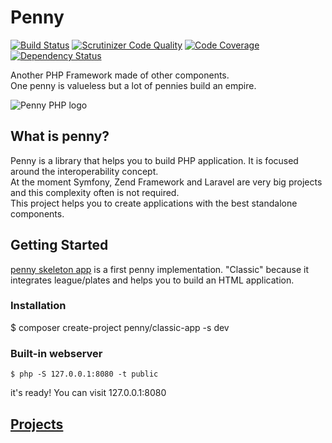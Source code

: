 # Penny
[![Build Status](https://travis-ci.org/pennyphp/penny.svg?branch=master)](https://travis-ci.org/pennyphp/penny)
[![Scrutinizer Code Quality](https://scrutinizer-ci.com/g/pennyphp/penny/badges/quality-score.png?b=master)](https://scrutinizer-ci.com/g/pennyphp/penny/?branch=master)
[![Code Coverage](https://scrutinizer-ci.com/g/pennyphp/penny/badges/coverage.png?b=master)](https://scrutinizer-ci.com/g/pennyphp/penny/?branch=master)
[![Dependency Status](https://www.versioneye.com/user/projects/55dadff98d9c4b0018000466/badge.svg?style=flat)](https://www.versioneye.com/user/projects/55dadff98d9c4b0018000466)

Another PHP Framework made of other components.  
One penny is valueless but a lot of pennies build an empire.  

![Penny PHP logo](https://raw.githubusercontent.com/gianarb/penny/master/docs/assets/img/pennyphp.png)

## What is penny?
Penny is a library that helps you to build PHP application. It is focused around the interoperability concept.  
At the moment Symfony, Zend Framework and Laravel are very big projects and this complexity often is not required.  
This project helps you to create applications with the best standalone components.  

## Getting Started
[penny skeleton app](https://github.com/gianarb/penny-skeleton-app) is a first penny implementation.
"Classic" because it integrates league/plates and helps you to build an HTML application.

### Installation

$ composer create-project penny/classic-app -s dev

### Built-in webserver
```
$ php -S 127.0.0.1:8080 -t public
```
it's ready! You can visit 127.0.0.1:8080

## [Projects](http://docs.pennyphp.org/en/latest/use-case/)

